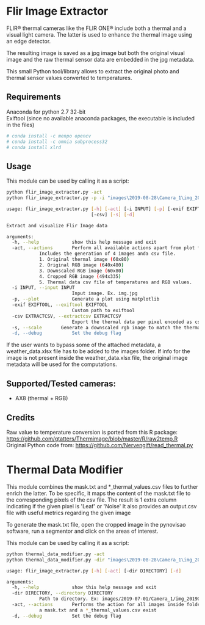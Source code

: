 # Flir Image Extractor

FLIR® thermal cameras like the FLIR ONE® include both a thermal and a visual light camera.
The latter is used to enhance the thermal image using an edge detector.

The resulting image is saved as a jpg image but both the original visual image and the raw thermal sensor data are embedded in the jpg metadata.

This small Python tool/library allows to extract the original photo and thermal sensor values converted to temperatures.

## Requirements

Anaconda for python 2.7 32-bit  
Exiftool (since no available anaconda packages, the executable is included in the files)  

```bash
# conda install -c menpo opencv
# conda install -c omnia subprocess32
# conda install xlrd
```

## Usage

This module can be used by calling it as a script:

```bash
python flir_image_extractor.py -act
python flir_image_extractor.py -p -i "images\2019-08-28\Camera_1\img_20190828_121055_010.jpg" -s -csv
```

```bash
usage: flir_image_extractor.py [-h] [-act] [-i INPUT] [-p] [-exif EXIFTOOL]
                               [-csv] [-s] [-d]

Extract and visualize Flir Image data

arguments:
  -h, --help            show this help message and exit
  -act, --actions       Perform all available actions apart from plot for all images.
			Includes the generation of 4 images anda csv file.
			1. Original thermal image (60x80)
			2. Original RGB image (640x480)
			3. Downscaled RGB image (60x80)
			4. Cropped RGB image (494x335)
			5. Thermal data csv file of temperatures and RGB values.
  -i INPUT, --input INPUT
                        Input image. Ex. img.jpg
  -p, --plot            Generate a plot using matplotlib
  -exif EXIFTOOL, --exiftool EXIFTOOL
                        Custom path to exiftool
  -csv EXTRACTCSV, --extractcsv EXTRACTCSV
                        Export the thermal data per pixel encoded as csv file
  -s, --scale		Generate a downscaled rgb image to match the thermal image's dimensions
  -d, --debug           Set the debug flag
```

If the user wants to bypass some of the attached metadata, a weather_data.xlsx file has to be added to the images folder.
If info for the image is not present inside the weather_data.xlsx file, the original image metadata will be used for the computations.

## Supported/Tested cameras:

- AX8 (thermal + RGB)

## Credits

Raw value to temperature conversion is ported from this R package: https://github.com/gtatters/Thermimage/blob/master/R/raw2temp.R
Original Python code from: https://github.com/Nervengift/read_thermal.py

# Thermal Data Modifier

This module combines the mask.txt and *_thermal_values.csv files to further enrich the latter.
To be specific, it maps the content of the mask.txt file to the corresponding pixels of the csv file.
The result is 1 extra column indicating if the given pixel is 'Leaf' or 'Noise'
It also provides an output.csv file with useful metrics regarding the given image

To generate the mask.txt file, open the cropped image in the pynovisao software, run a segmentor and click on the areas of interest.

This module can be used by calling it as a script:

```bash
python thermal_data_modifier.py -act
python thermal_data_modifier.py -dir "images\2019-08-28\Camera_1\img_20190828_121055_010/"
```

```bash
usage: flir_image_extractor.py [-h] [-act] [-dir DIRECTORY] [-d]

arguments:
  -h, --help            show this help message and exit
  -dir DIRECTORY, --directory DIRECTORY
			Path to directory. Ex: images/2019-07-01/Camera_1/img_20190701_121055_011/
  -act, --actions       Performs the action for all images inside folders where both
			a mask.txt and a *_thermal_values.csv exist
  -d, --debug           Set the debug flag
```
